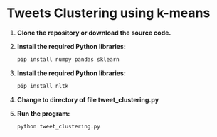# Tweets Clustering using k-means

1. **Clone the repository or download the source code.**

2. **Install the required Python libraries:**

   ```bash
   pip install numpy pandas sklearn
3. **Install the required Python libraries:**
   ```bash
   pip install nltk
4. **Change to directory of file tweet_clustering.py**
5. **Run the program:**
   ```bash
   python tweet_clustering.py

   
